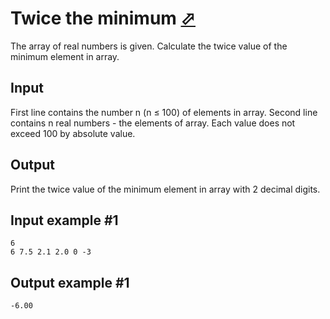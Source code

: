 # Twice the minimum [⬀](https://www.e-olymp.com/en/contests/9608/problems/84247)
The array of real numbers is given. Calculate the twice value of the minimum element in array.

## Input
First line contains the number n (n ≤ 100) of elements in array. Second line contains n real numbers - the elements of array. Each value does not exceed 100 by absolute value.

## Output
Print the twice value of the minimum element in array with 2 decimal digits.

## Input example #1
```
6
6 7.5 2.1 2.0 0 -3
```

## Output example #1
```
-6.00
```
